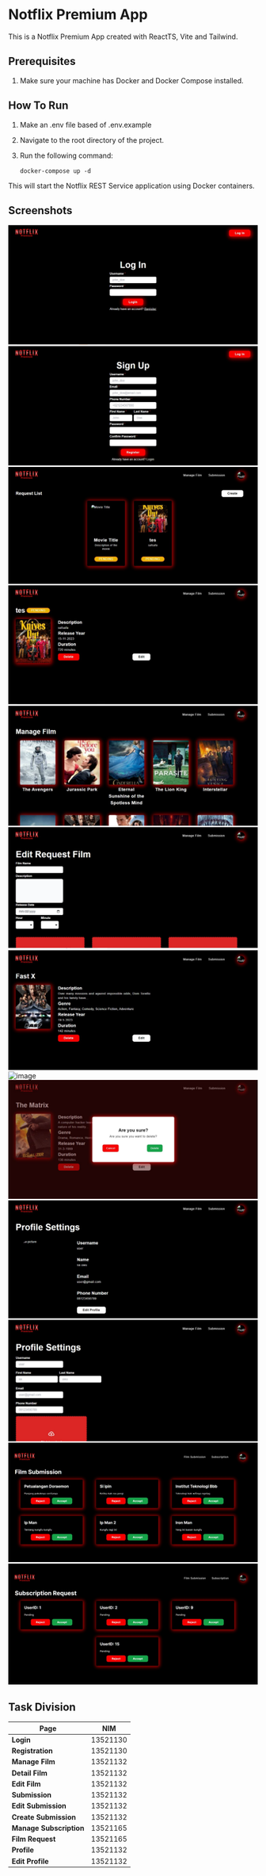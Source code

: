 # Notflix Premium App
This is a Notflix Premium App created with ReactTS, Vite and Tailwind.


## Prerequisites
1. Make sure your machine has Docker and Docker Compose installed.


## How To Run
1. Make an .env file based of .env.example
2. Navigate to the root directory of the project.
3. Run the following command:

    ```
    docker-compose up -d
    ```
This will start the Notflix REST Service application using Docker containers.

## Screenshots
![image](screenshots/login.jpg)
![image](screenshots/register.jpg)
![image](screenshots/submission.jpg)
![image](screenshots/request_detail.jpg)
![image](screenshots/manage_film.jpg)
![image](screenshots/edit_request_film.jpg)
![image](screenshots/film_detail.jpg)
![image](screenshots/delete_reques_film.jpg)
![image](screenshots/edit_film.jpg)
![image](screenshots/profile_settings.jpg)
![image](screenshots/edit_profile_settings.jpg)
![image](screenshots/film_submission_admission.jpg)
![image](screenshots/subscription_admission.jpg)

## Task Division
| Page            | NIM          |
|---------------------|--------------|
| **Login**           | 13521130     |
| **Registration**    | 13521130     |
| **Manage Film**    | 13521132     |
| **Detail Film**    | 13521132     |
| **Edit Film**    | 13521132     |
| **Submission**    | 13521132     |
| **Edit Submission**    | 13521132     |
| **Create Submission**    | 13521132     |
| **Manage Subscription**    | 13521165     |
| **Film Request**    | 13521165     |
| **Profile**    | 13521132     |
| **Edit Profile**    | 13521132     |